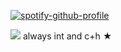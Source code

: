 [![spotify-github-profile](https://spotify-github-profile.kittinanx.com/api/view?uid=wjdes5kajmt1gqhbzctuzbgid&cover_image=true&theme=natemoo-re&show_offline=false&background_color=121212&interchange=true&bar_color=53b14f&bar_color_cover=false)](https://github.com/kittinan/spotify-github-profile) 

 ![](https://64.media.tumblr.com/99222229735e7bd6b737ceaa78fbb1aa/b13df24096321ca3-6e/s1280x1920/6412f9d729c896461d02c13bbafe9e1d893df041.jpg)
 always int and c+h  ★
